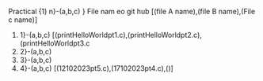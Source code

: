 Practical {1) n}-(a,b,c) }                                          File nam eo git  hub  [(file A name),(file B name),(File c name)]
1) 1}-(a,b,c)                        [(printHelloWorldpt1.c),(printHelloWorldpt2.c),(printHelloWorldpt3.c
2) 2}-(a,b,c)
3) 3}-(a,b,c)
4) 4}-(a,b,c)                [(12102023pt5.c),(17102023pt4.c),()]
